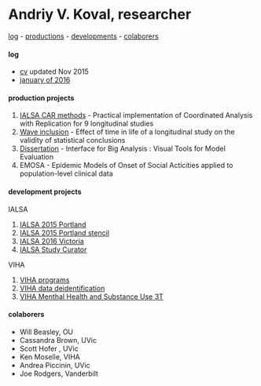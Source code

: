 Andriy V. Koval, researcher 
===
[log](#log) - [productions](#productions) - [developments](#developments) - [colaborers](#colaborers) 

#### log
- [cv]() updated Nov 2015
- [january of 2016](https://github.com/andkov/about/blob/master/2016/jan/README.md)  

#### production projects  
1. [IALSA CAR methods](https://github.com/IALSA/ialsa-car-methods) - Practical implementation of Coordinated Analysis with Replication  for 9 longitudinal studies  
2. [Wave inclusion](https://github.com/IALSA/wave-inclusion) - Effect of time in life of a longitudinal study on the validity of statistical conclusions  
3. [Dissertation](https://github.com/andkov/Longitudinal_Models_of_Religiosity_NLSY97) - Interface for Big Analysis : Visual Tools for Model Evaluation
4. EMOSA - Epidemic Models of Onset of Social Acticities applied to population-level clinical data  

#### development projects

IALSA  
1. [IALSA 2015 Portland](https://github.com/IALSA/IALSA-2015-Portland)
2. [IALSA 2015 Portland stencil](https://github.com/IALSA/ialsa-2015-portland-stencil)
3. [IALSA 2016 Victoria](https://github.com/IALSA/ialsa-2016-victoria)
4. [IALSA Study Curator](https://github.com/IALSA/ialsa-study-curator)

VIHA    
1. [VIHA programs]() 
2. [VIHA data deidentification]()
3. [VIHA Menthal Health and Substance Use 3T]()

#### colaborers
- Will Beasley, OU
- Cassandra Brown, UVic
- Scott Hofer , UVic
- Ken Moselle, VIHA
- Andrea Piccinin, UVic
- Joe Rodgers, Vanderbilt  





